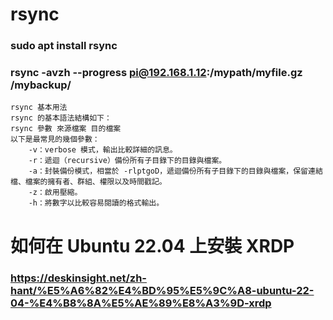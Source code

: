 # rsync
### sudo apt install rsync

### rsync -avzh --progress pi@192.168.1.12:/mypath/myfile.gz /mybackup/

    rsync 基本用法
    rsync 的基本語法結構如下：
    rsync 參數 來源檔案 目的檔案
    以下是最常見的幾個參數：
        -v：verbose 模式，輸出比較詳細的訊息。
        -r：遞迴（recursive）備份所有子目錄下的目錄與檔案。
        -a：封裝備份模式，相當於 -rlptgoD，遞迴備份所有子目錄下的目錄與檔案，保留連結檔、檔案的擁有者、群組、權限以及時間戳記。
        -z：啟用壓縮。
        -h：將數字以比較容易閱讀的格式輸出。
        
# 如何在 Ubuntu 22.04 上安裝 XRDP
### https://deskinsight.net/zh-hant/%E5%A6%82%E4%BD%95%E5%9C%A8-ubuntu-22-04-%E4%B8%8A%E5%AE%89%E8%A3%9D-xrdp
